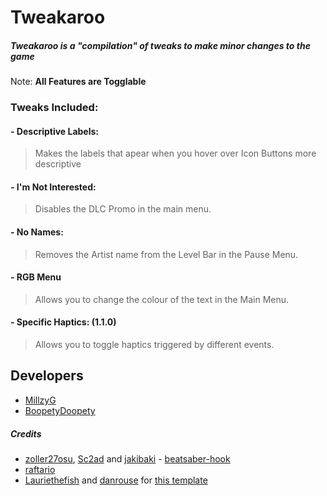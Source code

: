 # Tweakaroo

##### Tweakaroo is a "compilation" of tweaks to make minor changes to the game

Note: **All Features are Togglable**

### Tweaks Included:

#### - Descriptive Labels:
> Makes the labels that apear when you hover over Icon Buttons more descriptive

#### - I'm Not Interested:
> Disables the DLC Promo in the main menu.

#### - No Names:
> Removes the Artist name from the Level Bar in the Pause Menu.

#### - RGB Menu
> Allows you to change the colour of the text in the Main Menu.

#### - Specific Haptics: (1.1.0)
> Allows you to toggle haptics triggered by different events.

## Developers
* [MillzyG](https://github.com/MillzyG)
* [BoopetyDoopety](https://github.com/ChillGunner)

##### Credits

* [zoller27osu](https://github.com/zoller27osu), [Sc2ad](https://github.com/Sc2ad) and [jakibaki](https://github.com/jakibaki) - [beatsaber-hook](https://github.com/sc2ad/beatsaber-hook)
* [raftario](https://github.com/raftario) 
* [Lauriethefish](https://github.com/Lauriethefish) and [danrouse](https://github.com/danrouse) for [this template](https://github.com/Lauriethefish/quest-mod-template)
